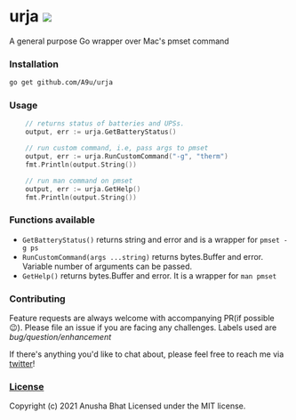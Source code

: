 # urja ![](https://d29fhpw069ctt2.cloudfront.net/icon/image/49635/preview.svg)
A general purpose Go wrapper over Mac's pmset command

### Installation
```sh
go get github.com/A9u/urja
```

### Usage
```go
    // returns status of batteries and UPSs.
    output, err := urja.GetBatteryStatus()

    // run custom command, i.e, pass args to pmset
    output, err := urja.RunCustomCommand("-g", "therm")
    fmt.Println(output.String())

    // run man command on pmset
    output, err := urja.GetHelp()
    fmt.Println(output.String())
```

### Functions available

+ `GetBatteryStatus()` returns string and error and is a wrapper for `pmset -g ps`
+ `RunCustomCommand(args ...string)` returns bytes.Buffer and error. Variable number of arguments can be passed.
+ `GetHelp()` returns bytes.Buffer and error. It is a wrapper for `man pmset`

### Contributing
Feature requests are always welcome with accompanying PR(if possible 😉). Please file an issue if you are facing any challenges. Labels used are _bug/question/enhancement_

If there's anything you'd like to chat about, please feel free to reach me via [twitter](https://twitter.com/alien_billi)!

### [License](https://github.com/A9u/urja/blob/main/LICENSE)
Copyright (c) 2021 Anusha Bhat
Licensed under the MIT license.

